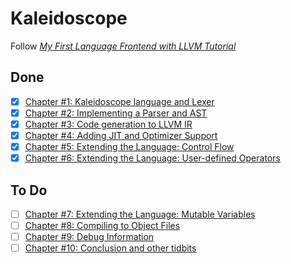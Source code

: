 # Kaleidoscope

Follow [*My First Language Frontend with LLVM Tutorial*](https://llvm.org/docs/tutorial/MyFirstLanguageFrontend)

## Done

+ [x] [Chapter \#1: Kaleidoscope language and Lexer](https://llvm.org/docs/tutorial/MyFirstLanguageFrontend/LangImpl01.html)
+ [x] [Chapter \#2: Implementing a Parser and AST](https://llvm.org/docs/tutorial/MyFirstLanguageFrontend/LangImpl02.html)
+ [x] [Chapter \#3: Code generation to LLVM IR](https://llvm.org/docs/tutorial/MyFirstLanguageFrontend/LangImpl03.html)
+ [x] [Chapter \#4: Adding JIT and Optimizer Support](https://llvm.org/docs/tutorial/MyFirstLanguageFrontend/LangImpl04.html)
+ [x] [Chapter \#5: Extending the Language: Control Flow](https://llvm.org/docs/tutorial/MyFirstLanguageFrontend/LangImpl05.html)
+ [x] [Chapter \#6: Extending the Language: User-defined Operators](https://llvm.org/docs/tutorial/MyFirstLanguageFrontend/LangImpl06.html)

## To Do

+ [ ] [Chapter \#7: Extending the Language: Mutable Variables](https://llvm.org/docs/tutorial/MyFirstLanguageFrontend/LangImpl07.html)
+ [ ] [Chapter \#8: Compiling to Object Files](https://llvm.org/docs/tutorial/MyFirstLanguageFrontend/LangImpl08.html)
+ [ ] [Chapter \#9: Debug Information](https://llvm.org/docs/tutorial/MyFirstLanguageFrontend/LangImpl09.html)
+ [ ] [Chapter \#10: Conclusion and other tidbits](https://llvm.org/docs/tutorial/MyFirstLanguageFrontend/LangImpl10.html)
